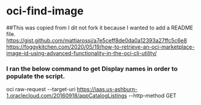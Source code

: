 # oci-find-image
##This was copied from  I dit not fork it because I wanted to add a README file.
    https://gist.github.com/mattiarossi/a7e5ceff8de0da0a12393a27ffc5c6e8
    https://foggykitchen.com/2020/05/19/how-to-retrieve-an-oci-marketplace-image-id-using-advanced-functionality-in-the-oci-cli-utility/
    
### I ran the below command to get Display names in order to populate the script.
oci raw-request --target-uri https://iaas.us-ashburn-1.oraclecloud.com/20160918/appCatalogListings --http-method GET
 
 
